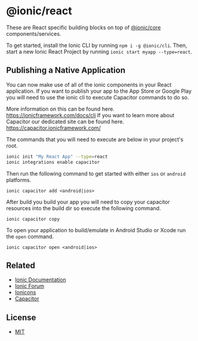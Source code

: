 # @ionic/react

These are React specific building blocks on top of [@ionic/core](https://www.npmjs.com/package/@ionic/core) components/services.

To get started, install the Ionic CLI by running `npm i -g @ionic/cli`. Then, start a new Ionic React Project by running `ionic start myapp --type=react`.

## Publishing a Native Application

You can now make use of all of the ionic components in your React application.
If you want to publish your app to the App Store or Google Play you will need to use the ionic cli to execute Capacitor commands to do so.

More information on this can be found here. https://ionicframework.com/docs/cli
If you want to learn more about Capacitor our dedicated site can be found here. https://capacitor.ionicframework.com/

The commands that you will need to execute are below in your project's root.

```sh
ionic init "My React App" --type=react
ionic integrations enable capacitor
```

Then run the following command to get started with either `ios` or `android` platforms.

```
ionic capacitor add <android|ios>
```

After build you build your app you will need to copy your capacitor resources into the build dir so execute the following command.

```
ionic capacitor copy
```

To open your application to build/emulate in Android Studio or Xcode run the `open` command.

```
ionic capacitor open <android|ios>
```

## Related

- [Ionic Documentation](https://ionicframework.com/docs/)
- [Ionic Forum](https://forum.ionicframework.com/)
- [Ionicons](http://ionicons.com/)
- [Capacitor](https://capacitor.ionicframework.com/)

## License

- [MIT](https://raw.githubusercontent.com/ionic-team/ionic/main/LICENSE)
